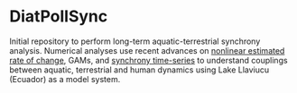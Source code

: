 # DiatPollSync

Initial repository to perform long-term aquatic-terrestrial synchrony analysis.
Numerical analyses use recent advances on  [nonlinear estimated rate of change](https://academic.oup.com/icesjms/advance-article/doi/10.1093/icesjms/fsaa056/5835266), GAMs, and [synchrony time-series](https://zenodo.org/record/2599859#.YCTzbGhKiUk) to understand couplings between aquatic, terrestrial and human dynamics using Lake Llaviucu (Ecuador) as a model system.
